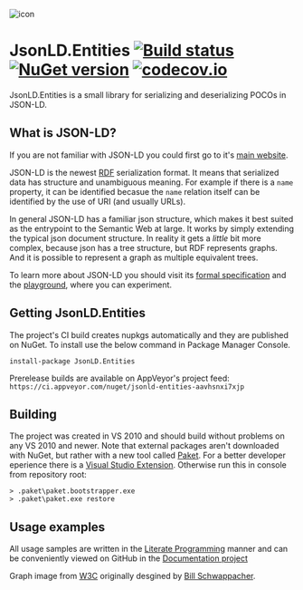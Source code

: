 ![icon](https://raw.githubusercontent.com/wikibus/JsonLD.Entities/master/assets/icon.png)
 
# JsonLD.Entities [![Build status](https://ci.appveyor.com/api/projects/status/u4riv8ftspthkvgh/branch/master?svg=true)](https://ci.appveyor.com/project/tpluscode78631/jsonld-entities/branch/master) [![NuGet version](https://badge.fury.io/nu/jsonld.entities.svg)](https://badge.fury.io/nu/jsonld.entities)  [![codecov.io][cov-badge]][cov-link]
 
JsonLD.Entities is a small library for serializing and deserializing POCOs in JSON-LD.
 
## What is JSON-LD?
 
If you are not familiar with JSON-LD you could first go to it's [main website][jsonld].
 
JSON-LD is the newest [RDF][rdf] serialization format. It means that serialized 
data has structure and unambiguous meaning. For example if there is a `name` property, it can be identified becasue the `name` relation 
itself can be identified by the use of URI (and usually URLs).

In general JSON-LD has a familiar json structure, which makes it best suited as the entrypoint to the Semantic Web at large. It works by 
simply extending the typical json document structure. In reality it gets a _little_ bit more complex, because json has a tree structure,
but RDF represents graphs. And it is possible to represent a graph as multiple equivalent trees.

To learn more about JSON-LD you should visit its [formal specification][jsonld-spec] and the [playground][playground], where you can 
experiment.

## Getting JsonLD.Entities

The project's CI build creates nupkgs automatically and they are published on NuGet. To install use the below command in
Package Manager Console.

```
install-package JsonLD.Entities
```

Prerelease builds are available on AppVeyor's project feed: `https://ci.appveyor.com/nuget/jsonld-entities-aavhsnxi7xjp`

## Building

The project was created in VS 2010 and should build without problems on any VS 2010 and newer. Note that external packages aren't
downloaded with NuGet, but rather with a new tool called [Paket](http://fsprojects.github.io/Paket/). For a better developer eperience
there is a [Visual Studio Extension](https://visualstudiogallery.msdn.microsoft.com/ce104917-e8b3-4365-9490-8432c6e75c36). 
Otherwise run this in console from repository root:

``` batch
> .paket\paket.bootstrapper.exe
> .paket\paket.exe restore
```

## Usage examples

All usage samples are written in the [Literate Programming][lp] manner and can be conveniently viewed on GitHub in the [Documentation project][docs]

Graph image from [W3C](http://www.w3.org/RDF/) originally desgined by [Bill Schwappacher](mailto:bill@tracermedia.com).

[playground]: http://json-ld.org/playground/
[jsonld-spec]: http://json-ld.org/spec/latest/json-ld/
[jsonld-api]: http://www.w3.org/TR/json-ld-api/
[jsonld]: http://json-ld.org
[rdf]: http://en.wikipedia.org/wiki/Resource_Description_Framework
[readme]: http://github.com/wikibus/JsonLD.Entities/blob/master/src/Documentation/Readme.cs
[jsonld-context]: http://www.w3.org/TR/json-ld/#the-context
[docs]: https://github.com/wikibus/JsonLD.Entities/tree/master/src/Documentation
[lp]: https://en.wikipedia.org/wiki/Literate_programming
[cov-badge]: https://codecov.io/github/wikibus/JsonLD.Entities/coverage.svg?branch=master
[cov-link]: https://codecov.io/github/wikibus/JsonLD.Entities?branch=master
